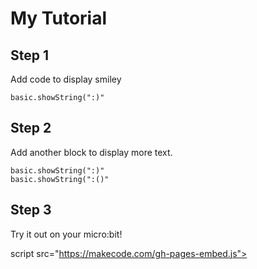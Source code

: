 
# My Tutorial

## Step 1

Add code to display smiley

```blocks
basic.showString(":)"
```

## Step 2

Add another block to display more text.

```blocks
basic.showString(":)"
basic.showString(":()"
```

## Step 3

Try it out on your micro:bit!

script src="https://makecode.com/gh-pages-embed.js"></script><script>makeCodeRender("{{ site.makecode.home_url }}", "{{ site.github.owner_name }}/{{ site.github.repository_name }}");</script>